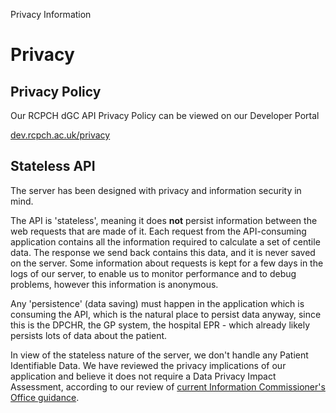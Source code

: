 Privacy Information

# Privacy

## Privacy Policy

Our RCPCH dGC API Privacy Policy can be viewed on our Developer Portal

[dev.rcpch.ac.uk/privacy](https://dev.rcpch.ac.uk/privacy)

## Stateless API

The server has been designed with privacy and information security in mind.

The API is 'stateless', meaning it does **not** persist information between the web requests that are made of it. Each request from the API-consuming application contains all the information required to calculate a set of centile data. The response we send back contains this data, and it is never saved on the server. Some information about requests is kept for a few days in the logs of our server, to enable us to monitor performance and to debug problems, however this information is anonymous.

Any 'persistence' (data saving) must happen in the application which is consuming the API, which is the natural place to persist data anyway, since this is the DPCHR, the GP system, the hospital EPR - which already likely persists lots of data about the patient.

In view of the stateless nature of the server, we don't handle any Patient Identifiable Data. We have reviewed the privacy implications of our application and believe it does not require a Data Privacy Impact Assessment, according to our review of [current Information Commissioner's Office guidance](https://ico.org.uk/for-organisations/guide-to-data-protection/guide-to-the-general-data-protection-regulation-gdpr/accountability-and-governance/data-protection-impact-assessments/#dpia3).
